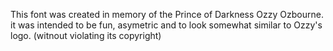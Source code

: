 This font was created in memory of the Prince of Darkness Ozzy Ozbourne. it was intended to be fun, asymetric and to look somewhat similar to Ozzy's logo. (witnout violating its copyright) 
